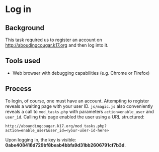 Log in
======

Background
----------
This task required us to register an account on http://aboudingcougar.k17.org and then log into it.

Tools used
----------
* Web browser with debugging capabilities (e.g. Chrome or Firefox)

Process
-------
To login, of course, one must have an account. Attempting to register reveals a waiting page with your user ID. `js/magic.js` also conveniently reveals a call to `mod_tasks.php` with parameters `action=enable_user` and `user_id`. Calling this page enabled the user using a URL structured:
````
http://aboundingcougar.k17.org/mod_tasks.php?action=enable_user&user_id=<your-user-id-here>
````

Upon logging in, the key is visible: **0abe408418d729bf8beab4bbfa9d31bb2606791cf7b3d**.
